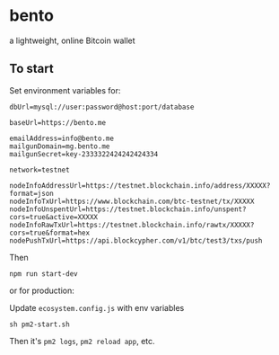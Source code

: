 # bento

a lightweight, online Bitcoin wallet

## To start

Set environment variables for:

```
dbUrl=mysql://user:password@host:port/database

baseUrl=https://bento.me

emailAddress=info@bento.me
mailgunDomain=mg.bento.me
mailgunSecret=key-2333322424242424334

network=testnet

nodeInfoAddressUrl=https://testnet.blockchain.info/address/XXXXX?format=json
nodeInfoTxUrl=https://www.blockchain.com/btc-testnet/tx/XXXXX
nodeInfoUnspentUrl=https://testnet.blockchain.info/unspent?cors=true&active=XXXXX
nodeInfoRawTxUrl=https://testnet.blockchain.info/rawtx/XXXXX?cors=true&format=hex
nodePushTxUrl=https://api.blockcypher.com/v1/btc/test3/txs/push
```

Then

`npm run start-dev`

or for production:

Update `ecosystem.config.js` with env variables

`sh pm2-start.sh`

Then it's `pm2 logs`, `pm2 reload app`, etc.
```
